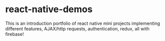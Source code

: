 # react-native-demos
This is an introduction portfolio of react native mini projects implementing different features, AJAX/http requests, authentication, redux, all with firebase! 
